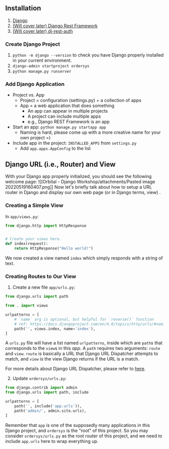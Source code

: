 ## Installation

1. [Django](https://docs.djangoproject.com/en/4.0/topics/install/#installing-official-release)
2. [(Will cover later) Django Rest Framework](https://www.django-rest-framework.org/#installation)
3. [(Will cover later) dj-rest-auth](https://dj-rest-auth.readthedocs.io/en/latest/installation.html)

### Create Django Project

1. `python -m django --version` to check you have Django properly installed in your current environment.
2. `django-admin startproject ordersys`
3. `python manage.py runserver`

### Add Django Application

* Project vs. App
    * Project = configuration (settings.py) + a collection of apps
    * App = a web application that does something
        * An app can appear in multiple projects
        * A project can include multiple apps
        * e.g., Django REST Framework is an app
* Start an app: `python manage.py startapp app`
    * Naming is hard, please come up with a more creative name for your own project =)
* Include app in the project: `INSTALLED_APPS` from `settings.py`
    * Add `app.apps.AppConfig` to the list

## Django URL (i.e., Router) and View

With your Django app properly initialized, you should see the following welcome page:
![[Orbital - Django Workshop/attachments/Pasted image 20220519160407.png]]
Now let's briefly talk about how to setup a URL router in Django and display our own web page (or in Django terms, view)
.

### Creating a Simple View

In `app/views.py`:

```python
from django.http import HttpResponse


# Create your views here.
def index(request):
    return HttpResponse("Hello world!")
```

We now created a view named `index` which simply responds with a string of text.

### Creating Routes to Our View

1. Create a new file `app/urls.py`:

```python
from django.urls import path

from . import views

urlpatterns = [
    # `name` arg is optional, but helpful for `reverse()` function
    # ref: https://docs.djangoproject.com/en/4.0/topics/http/urls/#naming-url-patterns
    path('', views.index, name='index'),
]
```

A `urls.py` file will have a list named `urlpatterns`, inside which are `path`s that corresponds to the `view`s in
this *app*. A `path` requires two arguments: `route` and `view`. `route` is basically a URL that Django URL Dispatcher
attempts to match, and `view` is the view Django returns if the URL is a match.

For more details about Django URL Dispatcher, please refer
to [here](https://docs.djangoproject.com/en/4.0/topics/http/urls/).

2. Update `ordersys/urls.py`:

```python
from django.contrib import admin
from django.urls import path, include

urlpatterns = [
    path('', include('app.urls')),
    path('admin/', admin.site.urls),
]
```

Remember that `app` is one of the supposedly many applications in this Django project, and `ordersys` is the "root" of
this project. So you may consider `ordersys/urls.py` as the root router of this project, and we need to
include `app.urls` here to wrap everything up.